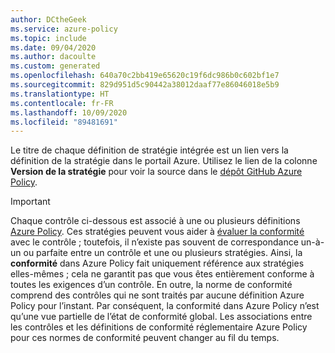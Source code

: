 ```yaml
---
author: DCtheGeek
ms.service: azure-policy
ms.topic: include
ms.date: 09/04/2020
ms.author: dacoulte
ms.custom: generated
ms.openlocfilehash: 640a70c2bb419e65620c19f6dc986b0c602bf1e7
ms.sourcegitcommit: 829d951d5c90442a38012daaf77e86046018e5b9
ms.translationtype: HT
ms.contentlocale: fr-FR
ms.lasthandoff: 10/09/2020
ms.locfileid: "89481691"
---
```

Le titre de chaque définition de stratégie intégrée est un lien vers la définition de la stratégie dans le portail Azure. Utilisez le lien de la colonne **Version de la stratégie** pour voir la source dans le [dépôt GitHub Azure Policy](https://github.com/Azure/azure-policy).

> [!IMPORTANT]
> Chaque contrôle ci-dessous est associé à une ou plusieurs définitions [Azure Policy](../../../articles/governance/policy/overview.md). Ces stratégies peuvent vous aider à [évaluer la conformité](../../../articles/governance/policy/how-to/get-compliance-data.md) avec le contrôle ; toutefois, il n’existe pas souvent de correspondance un-à-un ou parfaite entre un contrôle et une ou plusieurs stratégies. Ainsi, la **conformité** dans Azure Policy fait uniquement référence aux stratégies elles-mêmes ; cela ne garantit pas que vous êtes entièrement conforme à toutes les exigences d’un contrôle. En outre, la norme de conformité comprend des contrôles qui ne sont traités par aucune définition Azure Policy pour l’instant. Par conséquent, la conformité dans Azure Policy n’est qu’une vue partielle de l’état de conformité global. Les associations entre les contrôles et les définitions de conformité réglementaire Azure Policy pour ces normes de conformité peuvent changer au fil du temps.